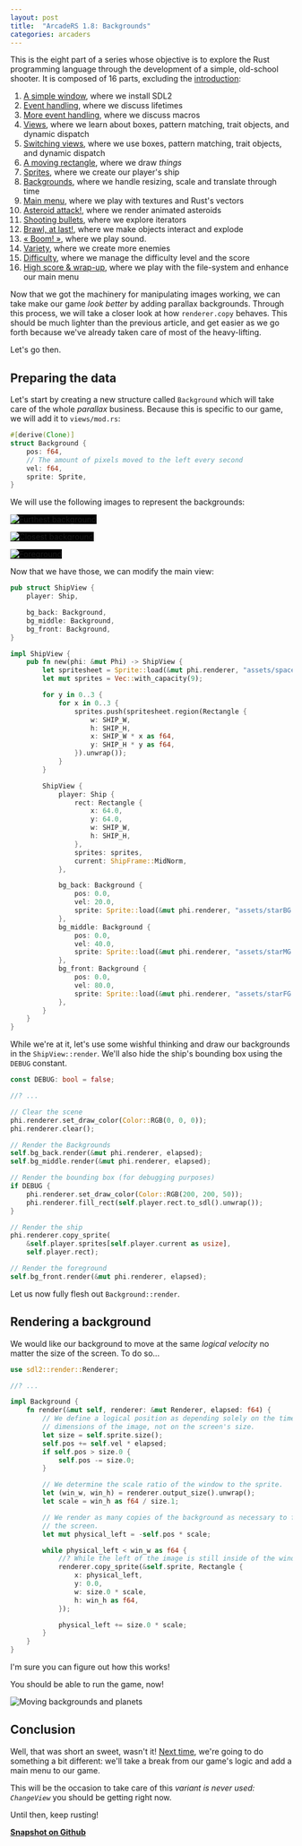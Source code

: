 ```yaml
---
layout: post
title:  "ArcadeRS 1.8: Backgrounds"
categories: arcaders
---
```


This is the eight part of a series whose objective is to explore the Rust
programming language through the development of a simple, old-school shooter.
It is composed of 16 parts, excluding the [introduction](/arcaders/arcaders-1-0/):

1. [A simple window](/arcaders/arcaders-1-1/), where we install SDL2
2. [Event handling](/arcaders/arcaders-1-2/), where we discuss lifetimes
3. [More event handling](/arcaders/arcaders-1-3/), where we discuss macros
4. [Views](/arcaders/arcaders-1-4/), where we learn about boxes, pattern matching, trait objects, and dynamic dispatch
5. [Switching views](/arcaders/arcaders-1-5/), where we use boxes, pattern matching, trait objects, and dynamic dispatch
6. [A moving rectangle](/arcaders/arcaders-1-6/), where we draw _things_
7. [Sprites](/arcaders/arcaders-1-7/), where we create our player's ship
8. [Backgrounds](/arcaders/arcaders-1-8/), where we handle resizing, scale and translate through time
9. [Main menu](/arcaders/arcaders-1-9), where we play with textures and Rust's vectors
10. [Asteroid attack!](/arcaders/arcaders-1-10), where we render animated asteroids
11. [Shooting bullets](/arcaders/arcaders-1-11), where we explore iterators
12. [Brawl, at last!](/arcaders/arcaders-1-12), where we make objects interact and explode
13. [« Boom! »](#), where we play sound.
14. [Variety](#), where we create more enemies
15. [Difficulty](#), where we manage the difficulty level and the score
16. [High score & wrap-up](#), where we play with the file-system and enhance our main menu


Now that we got the machinery for manipulating images working, we can take make
our game _look better_ by adding parallax backgrounds. Through this process, we
will take a closer look at how `renderer.copy` behaves. This should be much
lighter than the previous article, and get easier as we go forth because we've
already taken care of most of the heavy-lifting.

Let's go then.


## Preparing the data

Let's start by creating a new structure called `Background` which will take care
of the whole _parallax_ business. Because this is specific to our game, we will
add it to `views/mod.rs`:

```rust
#[derive(Clone)]
struct Background {
    pos: f64,
    // The amount of pixels moved to the left every second
    vel: f64,
    sprite: Sprite,
}
```

We will use the following images to represent the backgrounds:

<p><img src="/images/starBG.png" alt="Furthest background" style="background:#000;" /></p>
<p><img src="/images/starMG.png" alt="Closest background" style="background:#000;" /></p>
<p><img src="/images/starFG.png" alt="Foreground" style="background:#000;" /></p>

Now that we have those, we can modify the main view:

```rust
pub struct ShipView {
    player: Ship,

    bg_back: Background,
    bg_middle: Background,
    bg_front: Background,
}

impl ShipView {
    pub fn new(phi: &mut Phi) -> ShipView {
        let spritesheet = Sprite::load(&mut phi.renderer, "assets/spaceship.png").unwrap();
        let mut sprites = Vec::with_capacity(9);

        for y in 0..3 {
            for x in 0..3 {
                sprites.push(spritesheet.region(Rectangle {
                    w: SHIP_W,
                    h: SHIP_H,
                    x: SHIP_W * x as f64,
                    y: SHIP_H * y as f64,
                }).unwrap());
            }
        }

        ShipView {
            player: Ship {
                rect: Rectangle {
                    x: 64.0,
                    y: 64.0,
                    w: SHIP_W,
                    h: SHIP_H,
                },
                sprites: sprites,
                current: ShipFrame::MidNorm,
            },

            bg_back: Background {
                pos: 0.0,
                vel: 20.0,
                sprite: Sprite::load(&mut phi.renderer, "assets/starBG.png").unwrap(),
            },
            bg_middle: Background {
                pos: 0.0,
                vel: 40.0,
                sprite: Sprite::load(&mut phi.renderer, "assets/starMG.png").unwrap(),
            },
            bg_front: Background {
                pos: 0.0,
                vel: 80.0,
                sprite: Sprite::load(&mut phi.renderer, "assets/starFG.png").unwrap(),
            },
        }
    }
}
```

While we're at it, let's use some wishful thinking and draw our backgrounds in
the `ShipView::render`. We'll also hide the ship's bounding box using the
`DEBUG` constant.

```rust
const DEBUG: bool = false;

//? ...

// Clear the scene
phi.renderer.set_draw_color(Color::RGB(0, 0, 0));
phi.renderer.clear();

// Render the Backgrounds
self.bg_back.render(&mut phi.renderer, elapsed);
self.bg_middle.render(&mut phi.renderer, elapsed);

// Render the bounding box (for debugging purposes)
if DEBUG {
    phi.renderer.set_draw_color(Color::RGB(200, 200, 50));
    phi.renderer.fill_rect(self.player.rect.to_sdl().unwrap());
}

// Render the ship
phi.renderer.copy_sprite(
    &self.player.sprites[self.player.current as usize],
    self.player.rect);

// Render the foreground
self.bg_front.render(&mut phi.renderer, elapsed);
```

Let us now fully flesh out `Background::render`.


## Rendering a background

We would like our background to move at the same _logical velocity_ no matter
the size of the screen. To do so...

```rust
use sdl2::render::Renderer;

//? ...

impl Background {
    fn render(&mut self, renderer: &mut Renderer, elapsed: f64) {
        // We define a logical position as depending solely on the time and the
        // dimensions of the image, not on the screen's size.
        let size = self.sprite.size();
        self.pos += self.vel * elapsed;
        if self.pos > size.0 {
            self.pos -= size.0;
        }

        // We determine the scale ratio of the window to the sprite.
        let (win_w, win_h) = renderer.output_size().unwrap();
        let scale = win_h as f64 / size.1;

        // We render as many copies of the background as necessary to fill
        // the screen.
        let mut physical_left = -self.pos * scale;

        while physical_left < win_w as f64 {
            //? While the left of the image is still inside of the window...
            renderer.copy_sprite(&self.sprite, Rectangle {
                x: physical_left,
                y: 0.0,
                w: size.0 * scale,
                h: win_h as f64,
            });

            physical_left += size.0 * scale;
        }
    }
}
```

I'm sure you can figure out how this works!

You should be able to run the game, now!

![Moving backgrounds and planets](/images/arcade-11.png)


## Conclusion

Well, that was short an sweet, wasn't it! [Next time](/arcaders/arcaders-1-9),
we're going to do something a bit different: we'll take a break from our game's
logic and add a main menu to our game.

This will be the occasion to take care of this _variant is never used:
`ChangeView`_ you should be getting right now.

Until then, keep rusting!


__[Snapshot on Github](https://github.com/jadpole/jadpole.github.io/blob/master/code/arcaders-1-8)__
